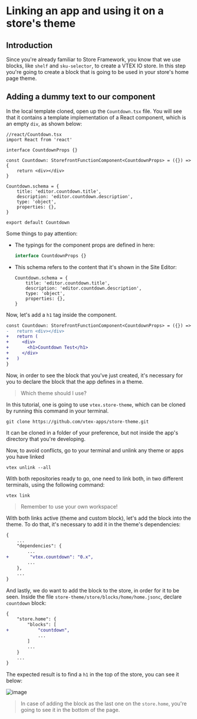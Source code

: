 # Linking an app and using it on a store's theme

## Introduction

Since you're already familiar to Store Framework, you know that we use blocks, like `shelf` and `sku-selector`, to create a VTEX IO store. In this step you're going to create a block that is going to be used in your store's home page theme.

## Adding a dummy text to our component

In the local template cloned, open up the `Countdown.tsx` file. You will see that it contains a template implementation of a React component, which is an empty `div`, as shown below:

```tsx
//react/Countdown.tsx
import React from 'react'

interface CountdownProps {}

const Countdown: StorefrontFunctionComponent<CountdownProps> = ({}) => {
    return <div></div>
}

Countdown.schema = {
    title: 'editor.countdown.title',
    description: 'editor.countdown.description',
    type: 'object',
    properties: {},
}

export default Countdown
```

Some things to pay attention:

- The typings for the component props are defined in here:

    ```ts
    interface CountdownProps {}
    ```

- This schema refers to the content that it's shown in the Site Editor:
    ```tsx
    Countdown.schema = {
        title: 'editor.countdown.title',
        description: 'editor.countdown.description',
        type: 'object',
        properties: {},
    }
    ```

Now, let's add a `h1` tag inside the component.
```diff
const Countdown: StorefrontFunctionComponent<CountdownProps> = ({}) => {
-   return <div></div>
+   return (
+     <div>
+       <h1>Countdown Test</h1>
+     </div>
+   )
}
```

Now, in order to see the block that you've just created, it's necessary for you to declare the block that the app defines in a theme. 

> Which theme should I use?

In this tutorial, one is going to use `vtex.store-theme`, which can be cloned by running this command in your terminal. 

```
git clone https://github.com/vtex-apps/store-theme.git
```

It can be cloned in a folder of your preference, but not inside the app's directory that you're developing.

Now, to avoid conflicts, go to your terminal and unlink any theme or apps you have linked
```
vtex unlink --all
```

With both repositories ready to go, one need to link both, in two different terminals, using the following command:
```
vtex link
```
> Remember to use your own workspace!


With both links active (theme and custom block), let's add the block into the theme. To do that, it's necessary to add it in the theme's dependencies:
```diff
{
    ...
    "dependencies": {
        ...
+        "vtex.countdown": "0.x",
        ...
    },
    ...
}
```

And lastly, we do want to add the block to the store, in order for it to be seen. Inside the file `store-theme/store/blocks/home/home.jsonc`, declare `countdown` block: 
```diff
{
    "store.home": {
        "blocks": [
+           "countdown",
            ...
        ]
        ...
    }
    ...
}
```

The expected result is to find a `h1` in the top of the store, you can see it below:

![image](https://user-images.githubusercontent.com/19495917/80492927-0e0c8a00-893b-11ea-8a1d-aaad2874a014.png)

> In case of adding the block as the last one on the `store.home`, you're going to see it in the bottom of the page.